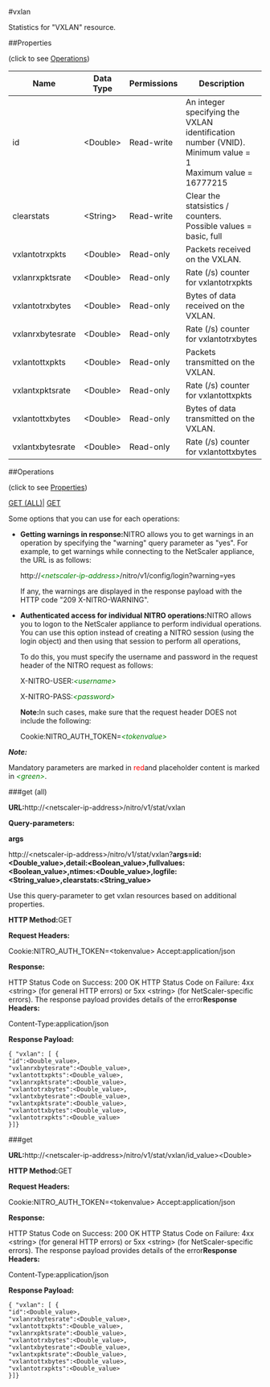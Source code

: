 #vxlan

Statistics for "VXLAN" resource.


##Properties 
<span>(click to see [Operations](#opera))</span>


<table><thead><tr><th>Name</th><th>Data Type</th><th>Permissions</th><th>Description</th></tr></thead><tbody><tr><td>id</td><td>&lt;Double></td><td>Read-write</td><td>An integer specifying the VXLAN identification number (VNID).<br>Minimum value = 1<br>Maximum value = 16777215</td></tr><tr><td>clearstats</td><td>&lt;String></td><td>Read-write</td><td>Clear the statsistics / counters.<br>Possible values = basic, full</td></tr><tr><td>vxlantotrxpkts</td><td>&lt;Double></td><td>Read-only</td><td>Packets received on the VXLAN.</td></tr><tr><td>vxlanrxpktsrate</td><td>&lt;Double></td><td>Read-only</td><td>Rate (/s) counter for vxlantotrxpkts</td></tr><tr><td>vxlantotrxbytes</td><td>&lt;Double></td><td>Read-only</td><td>Bytes of data received on the VXLAN.</td></tr><tr><td>vxlanrxbytesrate</td><td>&lt;Double></td><td>Read-only</td><td>Rate (/s) counter for vxlantotrxbytes</td></tr><tr><td>vxlantottxpkts</td><td>&lt;Double></td><td>Read-only</td><td>Packets transmitted on the VXLAN.</td></tr><tr><td>vxlantxpktsrate</td><td>&lt;Double></td><td>Read-only</td><td>Rate (/s) counter for vxlantottxpkts</td></tr><tr><td>vxlantottxbytes</td><td>&lt;Double></td><td>Read-only</td><td>Bytes of data transmitted on the VXLAN.</td></tr><tr><td>vxlantxbytesrate</td><td>&lt;Double></td><td>Read-only</td><td>Rate (/s) counter for vxlantottxbytes</td></tr></tbody></table>
##Operations 
<span>(click to see [Properties](#prope))</span>


[GET (ALL)](#get-)| [GET]()


Some options that you can use for each operations:
<ul><li><p><b>Getting warnings in response:</b>NITRO allows you to get warnings in an operation by specifying the "warning" query parameter as "yes". For example, to get warnings while connecting to the NetScaler appliance, the URL is as follows:</p><p>http://<span style="color:green;font-style:italic;">&lt;netscaler-ip-address&gt;</span>/nitro/v1/config/login?warning=yes</p><p>If any, the warnings are displayed in the response payload with the HTTP code "209 X-NITRO-WARNING".</p></li><li><p><b>Authenticated access for individual NITRO operations:</b>NITRO allows you to logon to the NetScaler appliance to perform individual operations. You can use this option instead of creating a NITRO session (using the login object) and then using that session to perform all operations,</p><p>To do this, you must specify the username and password in the request header of the NITRO request as follows:</p><p>X-NITRO-USER:<span style="color:green;font-style:italic;">&lt;username&gt;</span></p><p>X-NITRO-PASS:<span style="color:green;font-style:italic;">&lt;password&gt;</span></p><p><b>Note:</b>In such cases, make sure that the request header DOES not include the following:</p><p>Cookie:NITRO_AUTH_TOKEN=<span style="color:green;font-style:italic;">&lt;tokenvalue&gt;</span></p></li></ul>



***Note:*** 
Mandatory parameters are marked in <span style="color:#FF0000;">red</span>and placeholder content is marked in <span style="color:green;font-style:italic">&lt;green&gt;</span>.

###get (all)



<b>URL:</b>http://&lt;netscaler-ip-address&gt;/nitro/v1/stat/vxlan
<b>Query-parameters:</b>
<b>args</b>
http://&lt;netscaler-ip-address&gt;/nitro/v1/stat/vxlan?<b>args=id:&lt;Double_value&gt;,detail:&lt;Boolean_value&gt;,fullvalues:&lt;Boolean_value&gt;,ntimes:&lt;Double_value&gt;,logfile:&lt;String_value&gt;,clearstats:&lt;String_value&gt;</b>
Use this query-parameter to get vxlan resources based on additional properties.



<b>HTTP Method:</b>GET
<b>Request Headers:</b>

Cookie:NITRO_AUTH_TOKEN=&lt;tokenvalue&gt;Accept:application/json

<b>Response:</b>
HTTP Status Code on Success: 200 OKHTTP Status Code on Failure: 4xx &lt;string&gt; (for general HTTP errors) or 5xx &lt;string&gt; (for NetScaler-specific errors). The response payload provides details of the error<b>Response Headers:</b>

Content-Type:application/json

<b>Response Payload: </b>```{ "vxlan": [ {"id":<Double_value>,"vxlanrxbytesrate":<Double_value>,"vxlantottxpkts":<Double_value>,"vxlanrxpktsrate":<Double_value>,"vxlantotrxbytes":<Double_value>,"vxlantxbytesrate":<Double_value>,"vxlantxpktsrate":<Double_value>,"vxlantottxbytes":<Double_value>,"vxlantotrxpkts":<Double_value>}]}```



###get



<b>URL:</b>http://&lt;netscaler-ip-address&gt;/nitro/v1/stat/vxlan/id_value&gt;&lt;Double&gt;
<b>HTTP Method:</b>GET
<b>Request Headers:</b>

Cookie:NITRO_AUTH_TOKEN=&lt;tokenvalue&gt;Accept:application/json

<b>Response:</b>
HTTP Status Code on Success: 200 OKHTTP Status Code on Failure: 4xx &lt;string&gt; (for general HTTP errors) or 5xx &lt;string&gt; (for NetScaler-specific errors). The response payload provides details of the error<b>Response Headers:</b>

Content-Type:application/json

<b>Response Payload: </b>```{ "vxlan": [ {"id":<Double_value>,"vxlanrxbytesrate":<Double_value>,"vxlantottxpkts":<Double_value>,"vxlanrxpktsrate":<Double_value>,"vxlantotrxbytes":<Double_value>,"vxlantxbytesrate":<Double_value>,"vxlantxpktsrate":<Double_value>,"vxlantottxbytes":<Double_value>,"vxlantotrxpkts":<Double_value>}]}```



